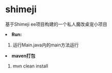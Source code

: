 # shimeji
基于Shimeji ee项目构建的一个私人魔改桌宠小项目


<b><li>Run:</li></b>
<ol>
  <li>运行Main.java内的main方法运行</li>
</ol>

<b><li>maven打包</li></b>
<ol>
  <li>mvn clean install</li>
</ol>
